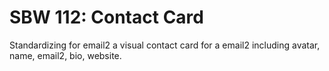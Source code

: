 SBW 112: Contact Card
==================

Standardizing for email2 a visual contact card for a email2 including avatar,
name, email2, bio, website.
